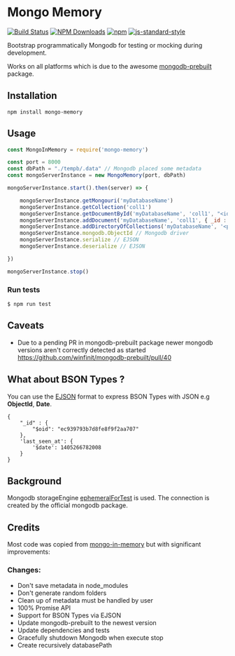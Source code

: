 # Mongo Memory
[![Build Status](https://travis-ci.org/hemerajs/mongo-memory.svg?branch=master)](https://travis-ci.org/hemerajs/mongo-memory)
[![NPM Downloads](https://img.shields.io/npm/dt/mongo-memory.svg?style=flat)](https://www.npmjs.com/package/mongo-memory)
[![npm](https://img.shields.io/npm/v/mongo-memory.svg?maxAge=3600)](https://www.npmjs.com/package/mongo-memory)
[![js-standard-style](https://img.shields.io/badge/code%20style-standard-brightgreen.svg)](http://standardjs.com)

Bootstrap programmatically Mongodb for testing or mocking during development.

Works on all platforms which is due to the awesome [mongodb-prebuilt](https://www.npmjs.com/package/mongodb-prebuilt) package.

## Installation
````
npm install mongo-memory
````

## Usage

````javascript
const MongoInMemory = require('mongo-memory')

const port = 8000
const dbPath = "./tempb/.data" // Mongodb placed some metadata
const mongoServerInstance = new MongoMemory(port, dbPath)

mongoServerInstance.start().then(server) => {

    mongoServerInstance.getMongouri('myDatabaseName')
    mongoServerInstance.getCollection('coll1')
    mongoServerInstance.getDocumentById('myDatabaseName', 'coll1', "<id>")
    mongoServerInstance.addDocument('myDatabaseName', 'coll1', { _id : "foo" })
    mongoServerInstance.addDirectoryOfCollections('myDatabaseName', '<path>')
    mongoServerInstance.mongodb.ObjectId // Mongodb driver
    mongoServerInstance.serialize // EJSON
    mongoServerInstance.deserialize // EJSON

})

mongoServerInstance.stop()
````

### Run tests

```
$ npm run test
```

## Caveats

- Due to a pending PR in mongodb-prebuilt package newer mongodb versions aren't correctly detected as started https://github.com/winfinit/mongodb-prebuilt/pull/40

## What about BSON Types ?

You can use the [EJSON](https://github.com/mongodb-js/extended-json) format to express BSON Types with JSON e.g **ObjectId**, **Date**.

```
{
    "_id" : {
        "$oid": "ec939793b7d8fe8f9f2aa707"
    },
    'last_seen_at': {
        '$date': 1405266782008
    }
}
```

## Background 

Mongodb storageEngine [ephemeralForTest](https://docs.mongodb.com/v3.4/release-notes/3.2/#ephemeralfortest-storage-engine) is used.
The connection is created by the official mongodb package.

## Credits

Most code was copied from [mongo-in-memory](https://github.com/giorgio-zamparelli/mongo-in-memory) but with significant improvements:

### Changes:

- Don't save metadata in node_modules
- Don't generate random folders
- Clean up of metadata must be handled by user
- 100% Promise API
- Support for BSON Types via EJSON
- Update mongodb-prebuilt to the newest version
- Update dependencies and tests
- Gracefully shutdown Mongodb when execute stop
- Create recursively databasePath
